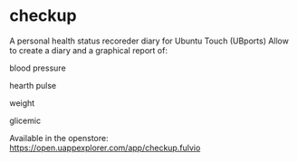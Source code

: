 # checkup

A personal health status recoreder diary for Ubuntu Touch (UBports)
Allow to create a diary and a graphical report of:

blood pressure

hearth pulse

weight

glicemic

Available in the openstore: https://open.uappexplorer.com/app/checkup.fulvio
